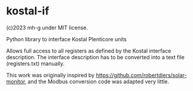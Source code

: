 # kostal-if
(c)2023 mh-g under MIT license.

Python library to interface Kostal Plenticore units

Allows full access to all registers as defined by the Kostal interface description.
The interface description has to be converted into a text file (registers.txt) manually.

This work was originally inspired by https://github.com/robertdiers/solar-monitor, and the Modbus conversion code was adapted very little.
